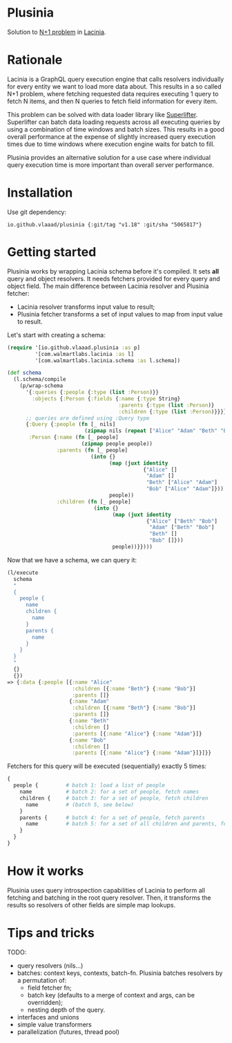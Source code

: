 # Plusinia

Solution to [N+1 problem](https://secure.phabricator.com/book/phabcontrib/article/n_plus_one/)
in [Lacinia](https://github.com/walmartlabs/lacinia).

# Rationale

Lacinia is a GraphQL query execution engine that calls resolvers individually for every 
entity we want to load more data about. This results in a so called N+1 problem, where 
fetching requested data requires executing 1 query to fetch N items, and then N queries
to fetch field information for every item. 

This problem can be solved with data loader library like 
[Superlifter](https://github.com/oliyh/superlifter). Superlifter can batch data loading 
requests across all executing queries by using a combination of time windows and batch sizes.
This results in a good overall performance at the expense of slightly increased query 
execution times due to time windows where execution engine waits for batch to fill.

Plusinia provides an alternative solution for a use case where individual query execution 
time is more important than overall server performance.

# Installation

Use git dependency:

`io.github.vlaaad/plusinia {:git/tag "v1.18" :git/sha "5065817"}`

# Getting started

Plusinia works by wrapping Lacinia schema before it's compiled. It sets **all** query and 
object resolvers. It needs fetchers provided for every query and object field. The main
difference between Lacinia resolver and Plusinia fetcher:
- Lacinia resolver transforms input value to result;
- Plusinia fetcher transforms a set of input values to map from input value to result.

Let's start with creating a schema:
```clojure
(require '[io.github.vlaaad.plusinia :as p]
         '[com.walmartlabs.lacinia :as l]
         '[com.walmartlabs.lacinia.schema :as l.schema])

(def schema
  (l.schema/compile
    (p/wrap-schema
      '{:queries {:people {:type (list :Person)}}
        :objects {:Person {:fields {:name {:type String}
                                    :parents {:type (list :Person)}
                                    :children {:type (list :Person)}}}}}
      ;; queries are defined using :Query type
      {:Query {:people (fn [_ nils]
                         (zipmap nils (repeat ["Alice" "Adam" "Beth" "Bob"])))}
       :Person {:name (fn [_ people]
                        (zipmap people people))
                :parents (fn [_ people]
                           (into {}
                                 (map (juxt identity
                                            {"Alice" []
                                             "Adam" []
                                             "Beth" ["Alice" "Adam"]
                                             "Bob" ["Alice" "Adam"]}))
                                 people))
                :children (fn [_ people]
                            (into {}
                                  (map (juxt identity
                                             {"Alice" ["Beth" "Bob"]
                                              "Adam" ["Beth" "Bob"]
                                              "Beth" []
                                              "Bob" []}))
                                  people))}})))
```

Now that we have a schema, we can query it:

```clojure
(l/execute 
  schema 
  "
  {
    people {
      name
      children {
        name
      }
      parents {
        name
      }
    }
  }
  " 
  {}
  {})
=> {:data {:people [{:name "Alice"
                     :children [{:name "Beth"} {:name "Bob"}]
                     :parents []}
                    {:name "Adam"
                     :children [{:name "Beth"} {:name "Bob"}]
                     :parents []}
                    {:name "Beth"
                     :children []
                     :parents [{:name "Alice"} {:name "Adam"}]}
                    {:name "Bob"
                     :children []
                     :parents [{:name "Alice"} {:name "Adam"}]}]}}
```
Fetchers for this query will be executed (sequentially) exactly 5 times:
```graphql
{ 
  people {         # batch 1: load a list of people
    name           # batch 2: for a set of people, fetch names  
    children {     # batch 3: for a set of people, fetch children
      name         # (batch 5, see below)
    }
    parents {      # batch 4: for a set of people, fetch parents
      name         # batch 5: for a set of all children and parents, fetch names
    }
  }
}
```

# How it works

Plusinia uses query introspection capabilities of Lacinia to perform all fetching 
and batching in the root query resolver. Then, it transforms the results so resolvers of 
other fields are simple map lookups. 




# Tips and tricks

TODO: 
- query resolvers (nils...)
- batches: context keys, contexts, batch-fn.
  Plusinia batches resolvers by a permutation of:
  - field fetcher fn;
  - batch key (defaults to a merge of context and args, can be overridden);
  - nesting depth of the query.
- interfaces and unions
- simple value transformers
- parallelization (futures, thread pool)